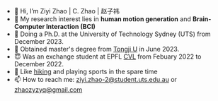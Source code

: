 - 👋 Hi, I’m Ziyi Zhao | C. Zhao | 赵子祎
- 👀 My research interest lies in **human motion generation** and **Brain-Computer Interaction (BCI)**
- 📖 Doing a Ph.D. at the University of Technology Sydney (UTS) from December 2023.
- 🌱 Obtained master's degree from [Tongji U](https://www.tongji.edu.cn/) in June 2023.
- 😇 Was an exchange student at EPFL [CVL](https://www.epfl.ch/labs/cvlab/) from Febuary 2022 to December 2022.
- 💞️ Like [hiking](https://www.google.com/maps/d/edit?mid=1PYZJQ7GRWiAlec0Dga-B19Mlp9S-Np9R&usp=sharing) and playing sports in the spare time
- 📫 How to reach me: ziyi.zhao-2@student.uts.edu.au or zhaozyzyq@gmail.com

<!---
Jacoo-Zhao/Jacoo-Zhao is a ✨ special ✨ repository because its `README.md` (this file) appears on your GitHub profile.
You can click the Preview link to take a look at your changes.
--->
